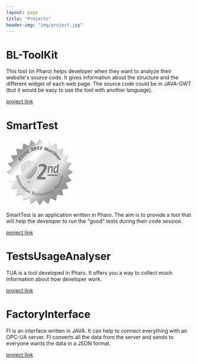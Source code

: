 ```yaml
---
layout: page
title: "Projects"
header-img: "img/project.jpg"
---
```


# BL-ToolKit

This tool (in Pharo) helps developer when they want to analyze their website's source code.
It gives information about the structure and the different widget of each web page.
The source code could be in JAVA-GWT (but it would be easy to use the tool with another language).

[project link](https://github.com/badetitou/BL-ToolKit)

# SmartTest

![SmartTest innovation award](/img/SmartTest/Medalles2017silver-small.png)

SmartTest is an application written in Pharo.
The aim is to provide a tool that will help the developer to run the "good" tests during their code session.

[project link](https://github.com/badetitou/SmartTest)

# TestsUsageAnalyser

TUA is a tool developed in Pharo.
It offers you a way to collect much information about how developer work.

[project link](https://github.com/badetitou/TestsUsageAnalyser)

# FactoryInterface

FI is an interface written in JAVA.
It can help to connect everything with an OPC-UA server.
FI converts all the data from the server and sends to everyone wants the data in a JSON format.

[project link](https://github.com/badetitou/factoryInterface)